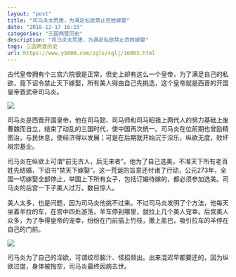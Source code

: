 ```yaml
---
layout: "post"
title: "司马炎太荒唐，为满足私欲禁止百姓嫁娶"
date: "2018-12-17 16:15"
categories: "三国两晋历史"
description: "司马炎太荒唐，为满足私欲禁止百姓嫁娶"
tags: 三国两晋历史
url: https://www.y5000.com/zgls/sglj/16003.html
---
```






古代皇帝拥有个三宫六院很是正常。但史上却有这么一个皇帝，为了满足自己的私欲，竟下诏令禁止天下嫁娶，所有美人得由自己先挑选，这个皇帝就是西晋的开国皇帝晋武帝司马炎。

![](https://img.y5000.com/uploads/allimg/170306/131210DC-0.jpg)

司马炎是西晋开国皇帝，他在司马懿、司马师和司马昭祖上两代人的努力基础上废曹魏而自立，结束了动乱的三国时代，使中国再次统一。司马炎在位前期也曾励精图治，与民休息，使经济得以发展；可是在后期就开始沉于淫乐，纵欲无度，败坏祖宗基业。

司马炎在纵欲上可谓“前无古人，后无来者”。他为了自己选美，不准天下所有老百姓先结婚，下诏书“禁天下嫁娶”。这一荒诞的旨意还付诸了行动，公元273年，全国一切嫁娶全部停止，举国上下所有女子，包括订婚待嫁的，都必须参加选美。司马炎的后宫一下子美人过万，数目惊人。

美人太多，也是问题，因为司马炎他挑不过来。不过司马炎发明了个方法，他每天坐着羊拉的车，在宫中四处游荡，羊车停到哪里，就拉上几个美人宠幸。后宫美人众多，为了争得皇帝的宠幸，纷纷在门前插上竹枝，撒上盐巴，吸引拉车的羊停在自己的门前。

![](https://img.y5000.com/uploads/allimg/170306/1312102295-1.jpg)

司马炎为了自己的淫欲，可谓绞尽脑汁、怪招频出。出来混迟早都要还的，因为纵欲过度，身体被掏空，司马炎最终因病去世。
